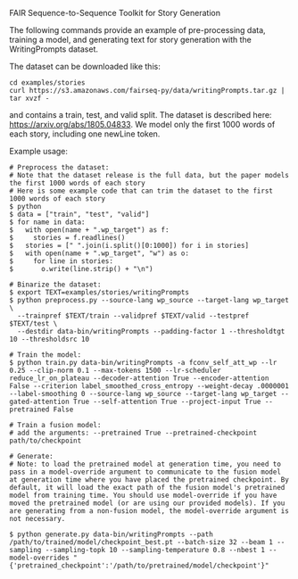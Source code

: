 FAIR Sequence-to-Sequence Toolkit for Story Generation

The following commands provide an example of pre-processing data, training a model, and generating text for story generation with the WritingPrompts dataset.

The dataset can be downloaded like this:

```
cd examples/stories
curl https://s3.amazonaws.com/fairseq-py/data/writingPrompts.tar.gz | tar xvzf -
```

and contains a train, test, and valid split. The dataset is described here: https://arxiv.org/abs/1805.04833. We model only the first 1000 words of each story, including one newLine token.


Example usage:
```
# Preprocess the dataset:
# Note that the dataset release is the full data, but the paper models the first 1000 words of each story
# Here is some example code that can trim the dataset to the first 1000 words of each story
$ python
$ data = ["train", "test", "valid"]
$ for name in data:
$   with open(name + ".wp_target") as f:
$     stories = f.readlines()
$   stories = [" ".join(i.split()[0:1000]) for i in stories]
$   with open(name + ".wp_target", "w") as o:
$     for line in stories:
$       o.write(line.strip() + "\n")

# Binarize the dataset:
$ export TEXT=examples/stories/writingPrompts
$ python preprocess.py --source-lang wp_source --target-lang wp_target \
  --trainpref $TEXT/train --validpref $TEXT/valid --testpref $TEXT/test \
  --destdir data-bin/writingPrompts --padding-factor 1 --thresholdtgt 10 --thresholdsrc 10

# Train the model:
$ python train.py data-bin/writingPrompts -a fconv_self_att_wp --lr 0.25 --clip-norm 0.1 --max-tokens 1500 --lr-scheduler reduce_lr_on_plateau --decoder-attention True --encoder-attention False --criterion label_smoothed_cross_entropy --weight-decay .0000001 --label-smoothing 0 --source-lang wp_source --target-lang wp_target --gated-attention True --self-attention True --project-input True --pretrained False

# Train a fusion model:
# add the arguments: --pretrained True --pretrained-checkpoint path/to/checkpoint

# Generate:
# Note: to load the pretrained model at generation time, you need to pass in a model-override argument to communicate to the fusion model at generation time where you have placed the pretrained checkpoint. By default, it will load the exact path of the fusion model's pretrained model from training time. You should use model-override if you have moved the pretrained model (or are using our provided models). If you are generating from a non-fusion model, the model-override argument is not necessary.

$ python generate.py data-bin/writingPrompts --path /path/to/trained/model/checkpoint_best.pt --batch-size 32 --beam 1 --sampling --sampling-topk 10 --sampling-temperature 0.8 --nbest 1 --model-overrides "{'pretrained_checkpoint':'/path/to/pretrained/model/checkpoint'}"
```
